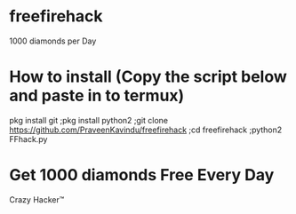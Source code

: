 # freefirehack
1000 diamonds per Day
# How to install (Copy the script below and paste in to termux)
pkg install git
;pkg install python2
;git clone https://github.com/PraveenKavindu/freefirehack 
;cd freefirehack
;python2 FFhack.py
# Get 1000 diamonds Free Every Day

Crazy Hacker&trade;

